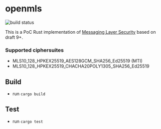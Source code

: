 # openmls

![build status](https://travis-ci.com/openmls/openmls.svg?branch=master)

This is a PoC Rust implementation of [Messaging Layer Security](https://github.com/mlswg/mls-protocol/blob/master/draft-ietf-mls-protocol.md) based on draft 9+.

### Supported ciphersuites

- MLS10_128_HPKEX25519_AES128GCM_SHA256_Ed25519 (MTI)
- MLS10_128_HPKEX25519_CHACHA20POLY1305_SHA256_Ed25519

## Build

- run `cargo build`

## Test

- run `cargo test`
